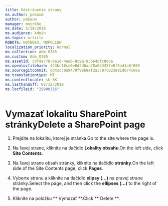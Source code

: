 ```yaml
---
title: Odstránenie strany
ms.author: pebaum
author: pebaum
manager: mnirkhe
ms.date: 5/18/2018
ms.audience: Admin
ms.topic: article
ROBOTS: NOINDEX, NOFOLLOW
localization_priority: Normal
ms.collection: Adm_O365
ms.custom: Adm_O365
ms.assetid: c0fde770-ba1d-4aeb-8c9a-83b646fc80ce
ms.openlocfilehash: 443bc10ce0e8d9d6aa78a043357e0f5ed1a6f065
ms.sourcegitcommit: dd43cc0a9470f98b8ef2a3787c823801d674c666
ms.translationtype: MT
ms.contentlocale: sk-SK
ms.lasthandoff: 02/12/2019
ms.locfileid: "29900316"
---
```

# <a name="delete-a-sharepoint-page"></a><span data-ttu-id="14247-102">Vymazať lokalitu SharePoint stránky</span><span class="sxs-lookup"><span data-stu-id="14247-102">Delete a SharePoint page</span></span>

1. <span data-ttu-id="14247-103">Prejdite na lokalitu, ktorej je stránka.</span><span class="sxs-lookup"><span data-stu-id="14247-103">Go to the site where the page is.</span></span>
    
2. <span data-ttu-id="14247-104">Na ľavej strane, kliknite na tlačidlo **Lokality obsahu**.</span><span class="sxs-lookup"><span data-stu-id="14247-104">On the left side, click **Site Contents**.</span></span> 
    
3. <span data-ttu-id="14247-105">Na ľavej strane obsah stránky, kliknite na tlačidlo **stránky**.</span><span class="sxs-lookup"><span data-stu-id="14247-105">On the left side of the Site Contents page, click **Pages**.</span></span> 
    
4. <span data-ttu-id="14247-106">Vyberte stranu a kliknite na tlačidlo **elipsy (...)** na pravej strane stránky.</span><span class="sxs-lookup"><span data-stu-id="14247-106">Select the page, and then click the **ellipses (...)** to the right of the page.</span></span> 
    
5. <span data-ttu-id="14247-107">Kliknite na položku \*\* Vymazať \*\*.</span><span class="sxs-lookup"><span data-stu-id="14247-107">Click \*\* Delete \*\*.</span></span> 
    

